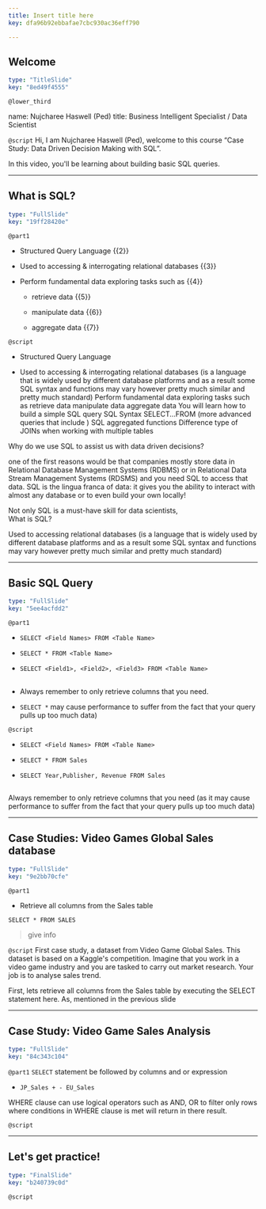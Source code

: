 ```yaml
---
title: Insert title here
key: dfa96b92ebbafae7cbc930ac36eff790

---
```

## Welcome

```yaml
type: "TitleSlide"
key: "8ed49f4555"
```

`@lower_third`

name: Nujcharee Haswell (Ped)
title: Business Intelligent Specialist / Data Scientist


`@script`
Hi, I am Nujcharee Haswell (Ped), welcome to this course “Case Study: Data Driven Decision Making with SQL”. 

In this video, you'll be learning about building basic SQL queries.


---
## What is SQL?

```yaml
type: "FullSlide"
key: "19ff28420e"
```

`@part1`
- Structured Query Language {{2}}

- Used to accessing & interrogating relational databases {{3}}

- Perform fundamental data exploring tasks such as {{4}}

    - retrieve data {{5}}

    - manipulate data {{6}}

    - aggregate data {{7}}


`@script`
- Structured Query Language

- Used to accessing & interrogating relational databases (is a language that is widely used by different database platforms and as a result some SQL syntax and functions may vary however pretty much similar and pretty much standard)
Perform fundamental data exploring tasks such as 
retrieve data
manipulate data 
aggregate data 
You will learn how to build a simple SQL query
SQL Syntax SELECT...FROM
(more advanced queries that include ) SQL aggregated functions
Difference type of JOINs when working with multiple tables




Why do we use SQL to assist us with data driven decisions? 

one of the first reasons would be that companies mostly store data in Relational Database Management Systems (RDBMS) or in Relational Data Stream Management Systems (RDSMS) and you need SQL to access that data. SQL is the lingua franca of data: it gives you the ability to interact with almost any database or to even build your own locally!

Not only SQL is a must-have skill for data scientists,  
What is SQL?

Used to accessing relational databases (is a language that is widely used by different database platforms and as a result some SQL syntax and functions may vary however pretty much similar and pretty much standard)


---
## Basic SQL Query

```yaml
type: "FullSlide"
key: "5ee4acfdd2"
```

`@part1`
- `SELECT <Field Names> FROM <Table Name> ` 

- `SELECT * FROM <Table Name>`
 
- `SELECT <Field1>, <Field2>, <Field3> FROM <Table Name>`

## <PICTURE>

- Always remember to only retrieve columns that you need. 

- `SELECT *` may cause performance to suffer from the fact that your query pulls up too much data)


`@script`
- `SELECT <Field Names> FROM <Table Name> ` 

- `SELECT * FROM Sales`
 
- `SELECT Year,Publisher, Revenue FROM Sales`

## <PICTURE>

Always remember to only retrieve columns that you need (as it may cause performance to suffer from the fact that your query pulls up too much data)


---
## Case Studies: Video Games Global Sales database

```yaml
type: "FullSlide"
key: "9e2bb70cfe"
```

`@part1`
- Retrieve all columns from the Sales table

`SELECT * FROM SALES`

> give info


`@script`
First case study, a dataset from Video Game Global Sales. This dataset is based on a Kaggle's competition. Imagine that you work in a video game industry and you are tasked to carry out market research. Your job is to analyse sales trend. 

First, lets retrieve all columns from the Sales table by executing the SELECT statement here. As, mentioned in the previous slide


---
## Case Study: Video Game Sales Analysis

```yaml
type: "FullSlide"
key: "84c343c104"
```

`@part1`
`SELECT` statement be followed by columns and or expression

- `JP_Sales + - EU_Sales`

WHERE clause can use logical operators such as AND, OR to filter  only rows where conditions in WHERE clause is met will return in there result.


`@script`



---
## Let's get practice!

```yaml
type: "FinalSlide"
key: "b240739c0d"
```

`@script`


